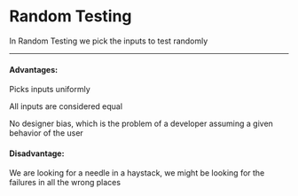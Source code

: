 # Random Testing

In Random Testing we pick the inputs to test randomly

***

#### Advantages:

Picks inputs uniformly

All inputs are considered equal

No designer bias, which is the problem of a developer assuming a given behavior of the user

#### Disadvantage:

We are looking for a needle in a haystack, we might be looking for the failures in all the wrong places
